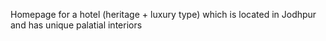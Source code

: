 Homepage for a hotel (heritage + luxury type) which is located in Jodhpur and has unique palatial interiors

